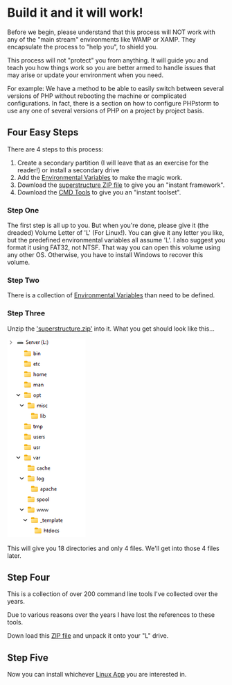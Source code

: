 # Build it and it will work!

Before we begin, please understand that this process will NOT work with any of the "main stream" environments like WAMP or XAMP. They encapsulate the process to "help you", to shield you.

This process will not "protect" you from anything. It will guide you and teach you how things work so you are better armed to handle issues that may arise or update your environment when you need.

For example: We have a method to be able to easily switch between several versions of PHP without rebooting the machine or complicated configurations. In fact, there is a section on how to configure PHPstorm to use any one of several versions of PHP on a project by project basis.  


## Four Easy Steps

There are 4 steps to this process:
1. Create a secondary partition (I will leave that as an exercise for the reader!) or install a secondary drive
2. Add the [Environmental Variables](./Fusion/env_vars.md) to make the magic work.
3. Download the [superstructure ZIP file](./Fusion/assets/superstructure.zip) to give you an "instant framework".
4. Download the [CMD Tools](./Fusion/assets/cmd_tools.zip) to give you an "instant toolset".

### Step One
The first step is all up to you. But when you're done, please give it (the dreaded) Volume Letter of 'L' (For Linux!). You can give it any letter you like, but the predefined environmental variables all assume 'L'. I also suggest you format it using FAT32, not NTSF. That way you can open this volume using any other OS. Otherwise, you have to install Windows to recover this volume.

### Step Two
There is a collection of [Environmental Variables](./Fusion/env_vars.md) than need to be defined.


### Step Three
Unzip the ['superstructure.zip'](./Fusion/assets/superstructure.zip) into it. What you get should look like this...

![L Drive root structure](./Fusion/assets/superstructure.png)

This will give you 18 directories and only 4 files. We'll get into those 4 files later.

## Step Four
This is a collection of over 200 command line tools I've collected over the years.

Due to various reasons over the years I have lost the references to these tools.

Down load this [ZIP file](./Fusion/assets/cmd_tools.zip) and unpack it onto your "L" drive.

## Step Five
Now you can install whichever [Linux App](./Fusion/start.md) you are interested in.






